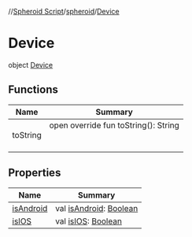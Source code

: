 //[Spheroid Script](../../index.md)/[spheroid](../index.md)/[Device](index.md)



# Device  
 object [Device](index.md)   


## Functions  
  
|  Name|  Summary| 
|---|---|
| toString| open override fun toString(): String  <br><br><br>


## Properties  
  
|  Name|  Summary| 
|---|---|
| [isAndroid](index.md#spheroid/Device/isAndroid/#/PointingToDeclaration/)|  val [isAndroid](index.md#spheroid/Device/isAndroid/#/PointingToDeclaration/): [Boolean](../-boolean/index.md)   <br>
| [isIOS](index.md#spheroid/Device/isIOS/#/PointingToDeclaration/)|  val [isIOS](index.md#spheroid/Device/isIOS/#/PointingToDeclaration/): [Boolean](../-boolean/index.md)   <br>

